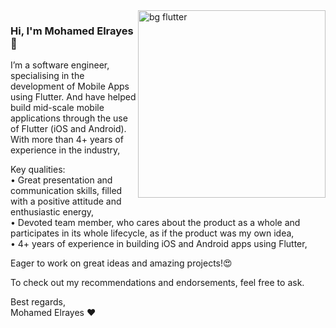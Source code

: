 <img align="right" src="https://docs.flutter.dev/assets/images/dash/Dashatars.png" alt="bg flutter" width=300px />

### Hi, I'm Mohamed Elrayes 👋

I’m a software engineer, specialising in the development of Mobile Apps using Flutter.  And have helped build mid-scale mobile applications through the use of Flutter (iOS and Android).
With more than 4+ years of experience in the industry, 

Key qualities:</br>
• Great presentation and communication skills, filled with a positive attitude and enthusiastic energy,</br>
• Devoted team member, who cares about the product as a whole and participates in its whole lifecycle, as if the product was my own idea,</br>
• 4+ years of experience in building iOS and Android apps using Flutter,</br>

Eager to work on great ideas and amazing projects!😍</br>

To check out my recommendations and endorsements, feel free to ask.</br>

Best regards,</br>
Mohamed Elrayes ❤️
